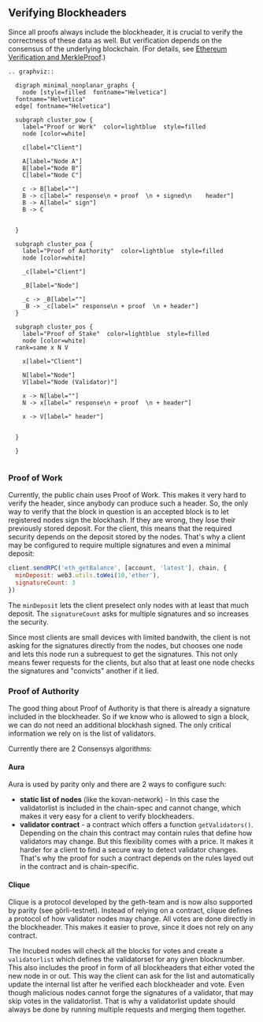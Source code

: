 ## Verifying Blockheaders

Since all proofs always include the blockheader, it is crucial to verify the correctness of these data as well. But verification depends on the consensus of the underlying blockchain. (For details, see [Ethereum Verification and MerkleProof](./Ethereum-Verification-and-MerkleProof).)

```eval_rst
.. graphviz::

  digraph minimal_nonplanar_graphs {
    node [style=filled  fontname="Helvetica"]
  fontname="Helvetica"
  edge[ fontname="Helvetica"]

  subgraph cluster_pow {
    label="Proof or Work"  color=lightblue  style=filled
    node [color=white]

    c[label="Client"]

    A[label="Node A"]
    B[label="Node B"]
    C[label="Node C"]

    c -> B[label=""]
    B -> c[label=" response\n + proof  \n + signed\n    header"]
    B -> A[label=" sign"]
    B -> C

  
  }

  subgraph cluster_poa {
    label="Proof of Authority"  color=lightblue  style=filled
    node [color=white]

    _c[label="Client"]

    _B[label="Node"]

    _c -> _B[label=""]
    _B -> _c[label=" response\n + proof  \n + header"]
  }

  subgraph cluster_pos {
    label="Proof of Stake"  color=lightblue  style=filled
    node [color=white]
  rank=same x N V
      
    x[label="Client"]

    N[label="Node"]
    V[label="Node (Validator)"]

    x -> N[label=""]
    N -> x[label=" response\n + proof  \n + header"]

    x -> V[label=" header"]

  
  }

  }


```

### Proof of Work

Currently, the public chain uses Proof of Work. This makes it very hard to verify the header, since anybody can produce such a header. So, the only way to verify that the block in question is an accepted block is to let registered nodes sign the blockhash. If they are wrong, they lose their previously stored deposit. For the client, this means that the required security depends on the deposit stored by the nodes.
That's why a client may be configured to require multiple signatures and even a minimal deposit:

```js
client.sendRPC('eth_getBalance', [account, 'latest'], chain, {
  minDeposit: web3.utils.toWei(10,'ether'),
  signatureCount: 3
})
```

The `minDeposit` lets the client preselect only nodes with at least that much deposit.
The `signatureCount` asks for multiple signatures and so increases the security.

Since most clients are small devices with limited bandwith, the client is not asking for the signatures directly from the nodes, but chooses one node and lets this node run a subrequest to get the signatures. This not only means fewer requests for the clients, but also that at least one node checks the signatures and "convicts" another if it lied.

### Proof of Authority

The good thing about Proof of Authority is that there is already a signature included in the blockheader. So if we know who is allowed to sign a block, we can do not need an additional blockhash signed. The only critical information we rely on is the list of validators.

Currently there are 2 Consensys algorithms:

#### Aura

Aura is used by parity only and there are 2 ways to configure such:

- **static list of nodes** (like the kovan-network) - In this case the validatorlist is included in the chain-spec and cannot change, which makes it very easy for a client to verify blockheaders.
- **validator contract** - a contract which offers a function `getValidators()`. Depending on the chain this contract may contain rules that define how validators may change. But this flexibility comes with a price. It makes it harder for a client to find a secure way to detect validator changes. That's why the proof for such a contract depends on the rules layed out in the contract and is chain-specific. 

#### Clique

Clique is a protocol developed by the geth-team and is now also supported by parity (see görli-testnet).
Instead of relying on a contract, clique defines a protocol of how validator nodes may change. All votes are done directly in the blockheader. This makes it easier to prove, since it does not rely on any contract. 

The Incubed nodes will check all the blocks for votes and create a `validatorlist` which defines the validatorset for any given blocknumber. This also includes the proof in form of all blockheaders that either voted the new node in or out. This way the client can ask for the list and automatically update the internal list after he verified each blockheader and vote. Even though malicious nodes cannot forge the signatures of a validator, that may skip votes in the validatorlist. That is why a validatorlist update should always be done by running multiple requests and merging them together.

